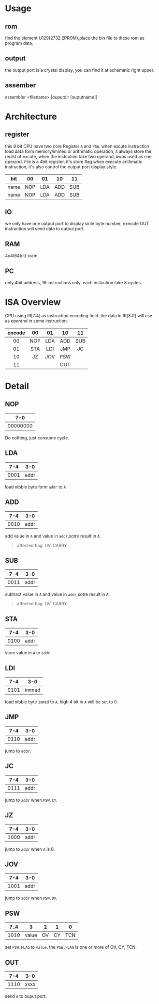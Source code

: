 # Usage
## rom
find the element U129(2732 EPROM),place the bin file to these rom as program data.

## output
the output port is a crystal display, you can find it at schematic right upper.

## assember
assembler \<filename\> \[ouputdir \[ouputname\]\]

# Architecture
## register
this 8 bit CPU have two core Register  `A` and `PSW`. 
when excute instruction load data form memory/immed or arithmatic operation, `A` always store the reulst of excute, when the instcution take two operand, `A`was used as one operand.
`PSW` is a 4bit register, it's store flag when execute arithmatic instruction, it's also control the output port display style.

|bit|00|01|10|11|
|:--:|:--:|:--:|:--:|:--:|
|name|NOP|LDA|ADD|SUB|
|name|NOP|LDA|ADD|SUB|

## IO
we only have one output port to display sinle byte number, execute OUT instruction will send data to output port.

## RAM
4x4(64bit) sram

## PC
only 4bit address, 16 instructions only. each instcution take 8 cycles.

# ISA Overview
CPU using IR\[7:4\] as instruction encoding field. the data in IR\[3:0\] will use as operand in some instruction.

|encode|00 |01 |10 |11 |
|:----:|:-:|:-:|:-:|:-:|
|00    |NOP|LDA|ADD|SUB|
|01    |STA|LDI|JMP|JC |
|10    |JZ |JOV|PSW|   |
|11    |   |   |OUT|   |

# Detail
## NOP

|7-0     |
|:------:|
|00000000|

Do nothing, just consume cycle.

## LDA

|7-4 |3-0 |
|:--:|:--:|
|0001|addr|

load nibble byte form `addr` to `A`

## ADD

|7-4 |3-0 |
|:--:|:--:|
|0010|addr|
add value in `A` and value in `addr`,sotre result in `A`.

> affected flag:  OV, CARRY


## SUB

|7-4|3-0|
|:-:|:-:|
|0011|addr|

subtract value in `A` and value in `addr`,sotre result in `A`.

> affected flag:  OV, CARRY

## STA

|7-4|3-0|
|:-:|:-:|
|0100|addr|

store value in `A` to `addr`

## LDI


|7-4|3-0|
|:-:|:-:|
|0101|immed|

load nibble byte `immed` to `A`, high 4 bit in `A` will be set to 0.

## JMP

|7-4|3-0|
|:-:|:-:|
|0110|addr|

jump to `addr`.

## JC

|7-4|3-0|
|:-:|:-:|
|0111|addr|

jump to `addr` when `PSW.CY`.


## JZ

|7-4|3-0|
|:-:|:-:|
|1000|addr|

jump to `addr` when `A` is 0.

## JOV

|7-4|3-0|
|:-:|:-:|
|1001|addr|

jump to `addr` when `PSW.OV`.


## PSW

|7..4|3|2|1|0|
|:-:|:-:|:-:|:-:|:-:|
|1010|value|OV|CY|TCN|

set `PSW.FLAG` to `value`. the `PSW.FLAG` is one or more of OV, CY, TCN.

## OUT
|7-4|3-0|
|:-:|:-:|
|1110|xxxx|

send `A` to ouput port.
